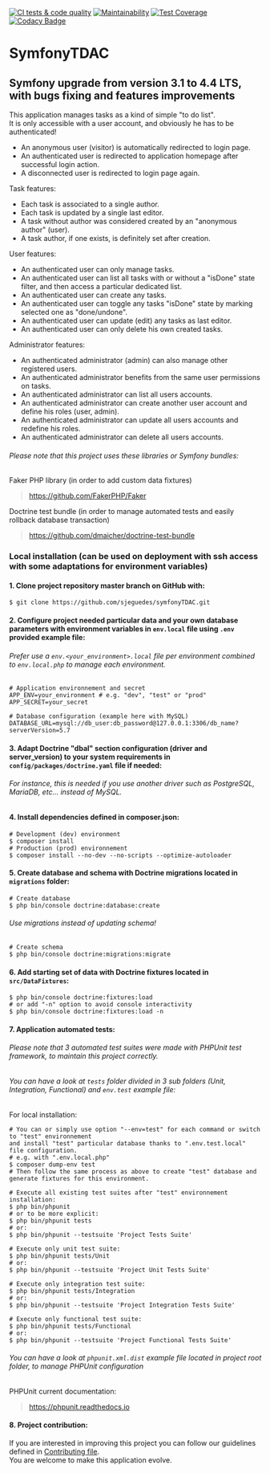 [![CI tests & code quality](https://github.com/sjeguedes/symfonyTDAC/actions/workflows/full-ci-workflow.yml/badge.svg)](https://github.com/sjeguedes/symfonyTDAC/actions/workflows/full-ci-workflow.yml)
[![Maintainability](https://api.codeclimate.com/v1/badges/cd0698a66913d668f94b/maintainability)](https://codeclimate.com/github/sjeguedes/symfonyTDAC/maintainability)
[![Test Coverage](https://api.codeclimate.com/v1/badges/cd0698a66913d668f94b/test_coverage)](https://codeclimate.com/github/sjeguedes/symfonyTDAC/test_coverage)
[![Codacy Badge](https://app.codacy.com/project/badge/Grade/d7c1a32d50db45d5ab05ec44db19dce0)](https://www.codacy.com/gh/sjeguedes/symfonyTDAC/dashboard?utm_source=github.com&amp;utm_medium=referral&amp;utm_content=sjeguedes/symfonyTDAC&amp;utm_campaign=Badge_Grade)
# SymfonyTDAC

## Symfony upgrade from version 3.1 to 4.4 LTS, with bugs fixing and features improvements
This application manages tasks as a kind of simple "to do list".  
It is only accessible with a user account, and obviously he has to be authenticated!  

- An anonymous user (visitor) is automatically redirected to login page.
- An authenticated user is redirected to application homepage after successful login action.
- A disconnected user is redirected to login page again.
 
Task features: 
- Each task is associated to a single author.
- Each task is updated by a single last editor.
- A task without author was considered created by an "anonymous author" (user).
- A task author, if one exists, is definitely set after creation.

User features:
- An authenticated user can only manage tasks.
- An authenticated user can list all tasks with or without a "isDone" state filter, and then access a particular dedicated list.
- An authenticated user can create any tasks.
- An authenticated user can toggle any tasks "isDone" state by marking selected one as "done/undone".
- An authenticated user can update (edit) any tasks as last editor.
- An authenticated user can only delete his own created tasks.

Administrator features:
- An authenticated administrator (admin) can also manage other registered users.
- An authenticated administrator benefits from the same user permissions on tasks.
- An authenticated administrator can list all users accounts.
- An authenticated administrator can create another user account and define his roles (user, admin).
- An authenticated administrator can update all users accounts and redefine his roles.
- An authenticated administrator can delete all users accounts.

###### *Please note that this project uses these libraries or Symfony bundles:*
Faker PHP library (in order to add custom data fixtures)
> https://github.com/FakerPHP/Faker

Doctrine test bundle (in order to manage automated tests and easily rollback database transaction)
> https://github.com/dmaicher/doctrine-test-bundle

### Local installation (can be used on deployment with ssh access with some adaptations for environment variables)

#### 1. Clone project repository master branch on GitHub with:
```
$ git clone https://github.com/sjeguedes/symfonyTDAC.git
```

#### 2. Configure project needed particular data and your own database parameters with environment variables in `env.local` file using `.env` provided example file:

###### *Prefer use a `env.<your_environment>.local` file per environment combined to `env.local.php` to manage each environment.*
```
# Application environnement and secret
APP_ENV=your_environment # e.g. "dev", "test" or "prod"
APP_SECRET=your_secret

# Database configuration (example here with MySQL)
DATABASE_URL=mysql://db_user:db_password@127.0.0.1:3306/db_name?serverVersion=5.7
```
#### 3. Adapt Doctrine "dbal" section configuration (driver and server_version) to your system requirements in `config/packages/doctrine.yaml` file if needed:

###### *For instance, this is needed if you use another driver such as PostgreSQL, MariaDB, etc... instead of MySQL.*

#### 4. Install dependencies defined in composer.json:
```
# Development (dev) environment
$ composer install
# Production (prod) environnement
$ composer install --no-dev --no-scripts --optimize-autoloader
```

#### 5. Create database and schema with Doctrine migrations located in `migrations` folder:
```
# Create database
$ php bin/console doctrine:database:create
```

###### *Use migrations instead of updating schema!*
```
# Create schema
$ php bin/console doctrine:migrations:migrate
```

#### 6. Add starting set of data with Doctrine fixtures located in `src/DataFixtures`:
```
$ php bin/console doctrine:fixtures:load
# or add "-n" option to avoid console interactivity
$ php bin/console doctrine:fixtures:load -n
```

#### 7. Application automated tests:
###### *Please note that 3 automated test suites were made with PHPUnit test framework, to maintain this project correctly.* 
###### *You can have a look at `tests` folder divided in 3 sub folders (Unit, Integration, Functional) and `env.test` example file:*
For local installation:
```
# You can or simply use option "--env=test" for each command or switch to "test" environnement 
and install "test" particular database thanks to ".env.test.local" file configuration.
# e.g. with ".env.local.php"
$ composer dump-env test
# Then follow the same process as above to create "test" database and generate fixtures for this environment.

# Execute all existing test suites after "test" environnement installation:
$ php bin/phpunit
# or to be more explicit:
$ php bin/phpunit tests
# or:
$ php bin/phpunit --testsuite 'Project Tests Suite'

# Execute only unit test suite:
$ php bin/phpunit tests/Unit
# or:
$ php bin/phpunit --testsuite 'Project Unit Tests Suite'

# Execute only integration test suite:
$ php bin/phpunit tests/Integration
# or:
$ php bin/phpunit --testsuite 'Project Integration Tests Suite'

# Execute only functional test suite:
$ php bin/phpunit tests/Functional
# or:
$ php bin/phpunit --testsuite 'Project Functional Tests Suite'
```
###### *You can have a look at `phpunit.xml.dist` example file located in project root folder, to manage PHPUnit configuration*
PHPUnit current documentation: 
> https://phpunit.readthedocs.io

#### 8. Project contribution:
If you are interested in improving this project you can follow our guidelines defined in [Contributing file](CONTRIBUTING.md).  
You are welcome to make this application evolve.

 
